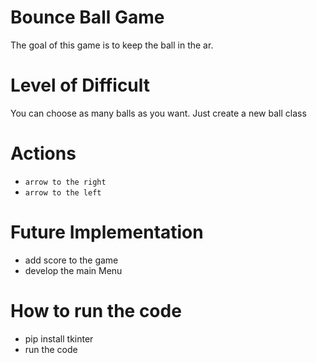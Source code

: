 # Bounce Ball Game
The goal of this game is to keep the ball in the ar.

# Level of Difficult
You can choose as many balls as you want. Just create a new ball class

# Actions
- `arrow to the right`
- `arrow to the left`

# Future Implementation
- add score to the game
- develop the main Menu

# How to run the code
- pip install tkinter 
- run the code

